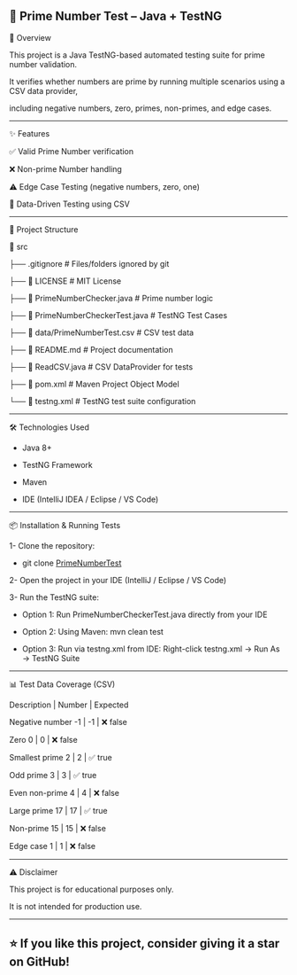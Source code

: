 🔢 Prime Number Test – Java + TestNG
------------------

📌 Overview

This project is a Java TestNG-based automated testing suite for prime number validation. 

It verifies whether numbers are prime by running multiple scenarios using a CSV data provider, 

including negative numbers, zero, primes, non-primes, and edge cases.

------------------

✨ Features

✅ Valid Prime Number verification 

❌ Non-prime Number handling  

⚠️ Edge Case Testing (negative numbers, zero, one)  

📂 Data-Driven Testing using CSV

------------------

📂 Project Structure

📁 src

├── .gitignore                       # Files/folders ignored by git  

├── 📄 LICENSE                       # MIT License

├── 📄 PrimeNumberChecker.java       # Prime number logic  

├── 📄 PrimeNumberCheckerTest.java   # TestNG Test Cases  

├── 📄 data/PrimeNumberTest.csv      # CSV test data  

├── 📄 README.md                     # Project documentation

├── 📄 ReadCSV.java                  # CSV DataProvider for tests   

├── 📄 pom.xml                       # Maven Project Object Model  

└── 📄 testng.xml                    # TestNG test suite configuration 

------------------

🛠️ Technologies Used

  - Java 8+  

  - TestNG Framework  

  - Maven  

  - IDE (IntelliJ IDEA / Eclipse / VS Code)

------------------

📦 Installation & Running Tests

1- Clone the repository:

  - git clone [PrimeNumberTest](https://github.com/AhmedElian/PrimeNumberTest.git)
    
2- Open the project in your IDE (IntelliJ / Eclipse / VS Code)

3- Run the TestNG suite:

  - Option 1: Run PrimeNumberCheckerTest.java directly from your IDE

  - Option 2: Using Maven: mvn clean test

  - Option 3: Run via testng.xml from IDE: Right-click testng.xml → Run As → TestNG Suite

------------------

📊 Test Data Coverage (CSV)

Description	| Number	| Expected

Negative number -1	| -1 |	❌ false

Zero 0 |	0	| ❌ false

Smallest prime 2	| 2	| ✅ true

Odd prime 3	| 3	| ✅ true

Even non-prime 4	| 4	| ❌ false

Large prime 17	| 17	| ✅ true

Non-prime 15	| 15	| ❌ false

Edge case 1	| 1	| ❌ false

------------------

⚠️ Disclaimer

This project is for educational purposes only.

It is not intended for production use.

------------------
⭐ If you like this project, consider giving it a star on GitHub!
------------------

